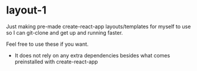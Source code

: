 # layout-1

Just making pre-made create-react-app layouts/templates for myself to use so I can git-clone and get up and running faster.

Feel free to use these if you want.

- It does not rely on any extra dependencies besides what comes preinstalled with create-react-app
